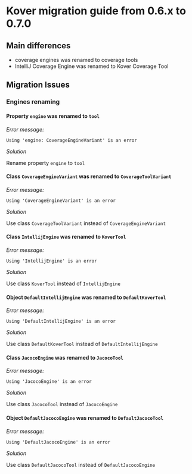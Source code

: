 # Kover migration guide from 0.6.x to 0.7.0

## Main differences
- coverage engines was renamed to coverage tools
- IntelliJ Coverage Engine was renamed to Kover Coverage Tool



## Migration Issues
### Engines renaming
#### Property `engine` was renamed to `tool`
_Error message:_

```
Using 'engine: CoverageEngineVariant' is an error
```

_Solution_

Rename property `engine` to `tool`

#### Class `CoverageEngineVariant` was renamed to `CoverageToolVariant`
_Error message:_

```
Using 'CoverageEngineVariant' is an error
```

_Solution_

Use class `CoverageToolVariant` instead of `CoverageEngineVariant`

#### Class `IntellijEngine` was renamed to `KoverTool`
_Error message:_

```
Using 'IntellijEngine' is an error
```

_Solution_

Use class `KoverTool` instead of `IntellijEngine`

#### Object `DefaultIntellijEngine` was renamed to `DefaultKoverTool`
_Error message:_

```
Using 'DefaultIntellijEngine' is an error
```

_Solution_

Use class `DefaultKoverTool` instead of `DefaultIntellijEngine`


#### Class `JacocoEngine` was renamed to `JacocoTool`
_Error message:_

```
Using 'JacocoEngine' is an error
```

_Solution_

Use class `JacocoTool` instead of `JacocoEngine`

#### Object `DefaultJacocoEngine` was renamed to `DefaultJacocoTool`
_Error message:_

```
Using 'DefaultJacocoEngine' is an error
```

_Solution_

Use class `DefaultJacocoTool` instead of `DefaultJacocoEngine`
